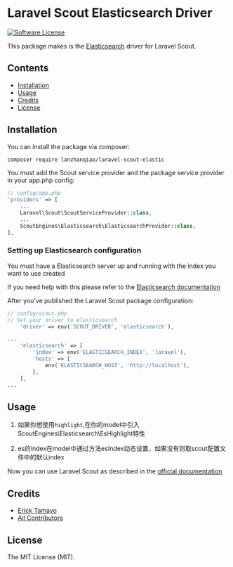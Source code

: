 # Laravel Scout Elasticsearch Driver

[![Software License](https://img.shields.io/badge/license-MIT-brightgreen.svg?style=flat-square)](LICENSE.md)

This package makes is the [Elasticsearch](https://www.elastic.co/products/elasticsearch) driver for Laravel Scout.

## Contents

- [Installation](#installation)
- [Usage](#usage)
- [Credits](#credits)
- [License](#license)

## Installation

You can install the package via composer:

``` bash
composer require lanzhanqiao/laravel-scout-elastic
```

You must add the Scout service provider and the package service provider in your app.php config:

```php
// config/app.php
'providers' => [
    ...
    Laravel\Scout\ScoutServiceProvider::class,
    ...
    ScoutEngines\Elasticsearch\ElasticsearchProvider::class,
],
```

### Setting up Elasticsearch configuration
You must have a Elasticsearch server up and running with the index you want to use created

If you need help with this please refer to the [Elasticsearch documentation](https://www.elastic.co/guide/en/elasticsearch/reference/current/index.html)

After you've published the Laravel Scout package configuration:

```php
// config/scout.php
// Set your driver to elasticsearch
    'driver' => env('SCOUT_DRIVER', 'elasticsearch'),

...
    'elasticsearch' => [
        'index' => env('ELASTICSEARCH_INDEX', 'laravel'),
        'hosts' => [
            env('ELASTICSEARCH_HOST', 'http://localhost'),
        ],
    ],
...
```

## Usage

1. 如果你想使用`highlight`,在你的model中引入ScoutEngines\Elasticsearch\EsHighlight特性  

2. es的index在model中通过方法esIndex动态设置，如果没有则取scout配置文件中的默认index


Now you can use Laravel Scout as described in the [official documentation](https://laravel.com/docs/5.3/scout)
## Credits

- [Erick Tamayo](https://github.com/ericktamayo)
- [All Contributors](../../contributors)

## License

The MIT License (MIT).
